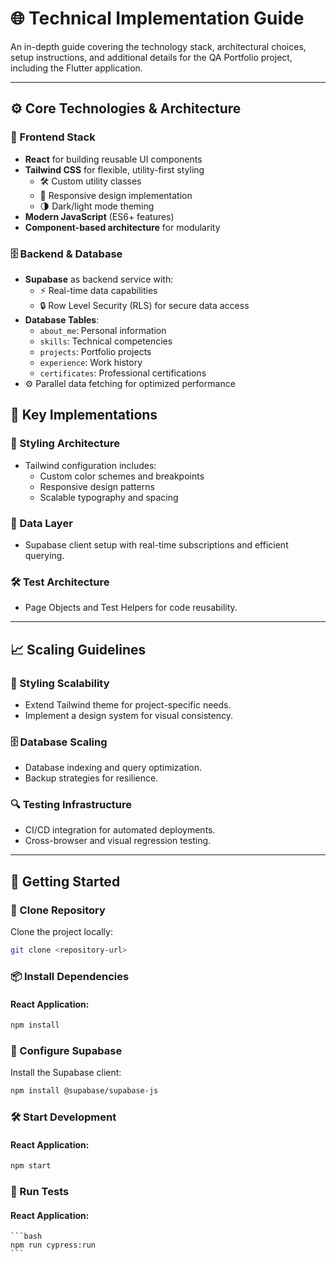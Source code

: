 # 🌐 Technical Implementation Guide

An in-depth guide covering the technology stack, architectural choices, setup instructions, and additional details for the QA Portfolio project, including the Flutter application.

---

## ⚙️ Core Technologies & Architecture

### 🚀 Frontend Stack
- **React** for building reusable UI components
- **Tailwind CSS** for flexible, utility-first styling
  - 🛠️ Custom utility classes
  - 📱 Responsive design implementation
  - 🌗 Dark/light mode theming
- **Modern JavaScript** (ES6+ features)
- **Component-based architecture** for modularity

### 🗄️ Backend & Database
- **Supabase** as backend service with:
  - ⚡ Real-time data capabilities
  - 🔒 Row Level Security (RLS) for secure data access
- **Database Tables**:
  - `about_me`: Personal information
  - `skills`: Technical competencies
  - `projects`: Portfolio projects
  - `experience`: Work history
  - `certificates`: Professional certifications
- ⚙️ Parallel data fetching for optimized performance

## 🔑 Key Implementations

### 🎨 Styling Architecture
- Tailwind configuration includes:
  - Custom color schemes and breakpoints
  - Responsive design patterns
  - Scalable typography and spacing

### 🔗 Data Layer
- Supabase client setup with real-time subscriptions and efficient querying.

### 🛠️ Test Architecture
- Page Objects and Test Helpers for code reusability.

---

## 📈 Scaling Guidelines

### 🎨 Styling Scalability
- Extend Tailwind theme for project-specific needs.
- Implement a design system for visual consistency.

### 🗄️ Database Scaling
- Database indexing and query optimization.
- Backup strategies for resilience.

### 🔍 Testing Infrastructure
- CI/CD integration for automated deployments.
- Cross-browser and visual regression testing.

---

## 🚀 Getting Started

### 📂 Clone Repository
Clone the project locally:
```bash
git clone <repository-url>
```

### 📦 Install Dependencies

#### React Application:
```bash
npm install
```

### 🔧 Configure Supabase
Install the Supabase client:
```bash
npm install @supabase/supabase-js
```

### 🛠️ Start Development

#### React Application:
```bash
npm start
```

### 🧪 Run Tests

#### React Application:
    ```bash
    npm run cypress:run
    ```
